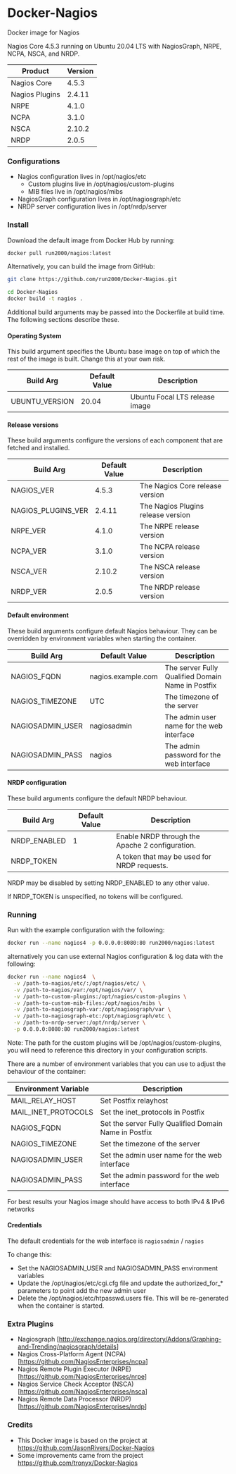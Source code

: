 # Docker-Nagios

Docker image for Nagios

Nagios Core 4.5.3 running on Ubuntu 20.04 LTS with NagiosGraph, NRPE, NCPA, NSCA, and NRDP.

| Product | Version |
| ------- | ------- |
| Nagios Core | 4.5.3 |
| Nagios Plugins | 2.4.11 |
| NRPE | 4.1.0 |
| NCPA | 3.1.0 |
| NSCA | 2.10.2 |
| NRDP | 2.0.5 |


### Configurations

* Nagios configuration lives in /opt/nagios/etc
  * Custom plugins live in /opt/nagios/custom-plugins
  * MIB files live in /opt/nagios/mibs
* NagiosGraph configuration lives in /opt/nagiosgraph/etc
* NRDP server configuration lives in /opt/nrdp/server

### Install

Download the default image from Docker Hub by running:

```sh
docker pull run2000/nagios:latest
```

Alternatively, you can build the image from GitHub:

```sh
git clone https://github.com/run2000/Docker-Nagios.git 

cd Docker-Nagios
docker build -t nagios .
```
Additional build arguments may be passed into the Dockerfile at build time. The following sections describe these.

#### Operating System

This build argument specifies the Ubuntu base image on top of which the rest of the image is built. Change this at your own risk.

| Build Arg | Default Value | Description |
| ------- | ------- | ------ |
| UBUNTU_VERSION | 20.04 | Ubuntu Focal LTS release image |

#### Release versions

These build arguments configure the versions of each component that are fetched and installed.

| Build Arg | Default Value | Description |
| ------- | ------- | ------ |
| NAGIOS_VER | 4.5.3 | The Nagios Core release version |
| NAGIOS_PLUGINS_VER | 2.4.11 | The Nagios Plugins release version |
| NRPE_VER | 4.1.0 | The NRPE release version |
| NCPA_VER | 3.1.0 | The NCPA release version |
| NSCA_VER | 2.10.2 | The NSCA release version |
| NRDP_VER | 2.0.5 | The NRDP release version |

#### Default environment

These build arguments configure default Nagios behaviour. They can be overridden by environment variables when starting the container.

| Build Arg | Default Value | Description |
| ------- | ------- | ------ |
| NAGIOS_FQDN | nagios.example.com | The server Fully Qualified Domain Name in Postfix |
| NAGIOS_TIMEZONE | UTC | The timezone of the server |
| NAGIOSADMIN_USER | nagiosadmin | The admin user name for the web interface |
| NAGIOSADMIN_PASS | nagios | The admin password for the web interface |

#### NRDP configuration

These build arguments configure the default NRDP behaviour.

| Build Arg | Default Value | Description |
| ------- | ------- | ------ |
| NRDP_ENABLED | 1 | Enable NRDP through the Apache 2 configuration. |
| NRDP_TOKEN | | A token that may be used for NRDP requests. |

NRDP may be disabled by setting NRDP_ENABLED to any other value.

If NRDP_TOKEN is unspecified, no tokens will be configured.


### Running

Run with the example configuration with the following:

```sh
docker run --name nagios4 -p 0.0.0.0:8080:80 run2000/nagios:latest
```

alternatively you can use external Nagios configuration & log data with the following:

```sh
docker run --name nagios4  \
  -v /path-to-nagios/etc/:/opt/nagios/etc/ \
  -v /path-to-nagios/var:/opt/nagios/var/ \
  -v /path-to-custom-plugins:/opt/nagios/custom-plugins \
  -v /path-to-custom-mib-files:/opt/nagios/mibs \
  -v /path-to-nagiosgraph-var:/opt/nagiosgraph/var \
  -v /path-to-nagiosgraph-etc:/opt/nagiosgraph/etc \
  -v /path-to-nrdp-server:/opt/nrdp/server \
  -p 0.0.0.0:8080:80 run2000/nagios:latest
```

Note: The path for the custom plugins will be /opt/nagios/custom-plugins, you will need to reference this directory in your configuration scripts.

There are a number of environment variables that you can use to adjust the behaviour of the container:

| Environment Variable | Description |
|--------|--------|
| MAIL_RELAY_HOST | Set Postfix relayhost |
| MAIL_INET_PROTOCOLS | Set the inet_protocols in Postfix |
| NAGIOS_FQDN | Set the server Fully Qualified Domain Name in Postfix |
| NAGIOS_TIMEZONE | Set the timezone of the server |
| NAGIOSADMIN_USER | Set the admin user name for the web interface |
| NAGIOSADMIN_PASS | Set the admin password for the web interface |

For best results your Nagios image should have access to both IPv4 & IPv6 networks 

#### Credentials

The default credentials for the web interface is `nagiosadmin` / `nagios`

To change this:

* Set the NAGIOSADMIN_USER and NAGIOSADMIN_PASS environment variables
* Update the /opt/nagios/etc/cgi.cfg file and update the authorized_for_* parameters to point add the new admin user
* Delete the /opt/nagios/etc/htpasswd.users file. This will be re-generated when the container is started.

### Extra Plugins

* Nagiosgraph [<http://exchange.nagios.org/directory/Addons/Graphing-and-Trending/nagiosgraph/details>]
* Nagios Cross-Platform Agent (NCPA) [<https://github.com/NagiosEnterprises/ncpa>]
* Nagios Remote Plugin Executor (NRPE) [<https://github.com/NagiosEnterprises/nrpe>]
* Nagios Service Check Acceptor (NSCA) [<https://github.com/NagiosEnterprises/nsca>]
* Nagios Remote Data Processor (NRDP) [<https://github.com/NagiosEnterprises/nrdp>]

### Credits

* This Docker image is based on the project at <https://github.com/JasonRivers/Docker-Nagios>
* Some improvements came from the project <https://github.com/tronyx/Docker-Nagios>
